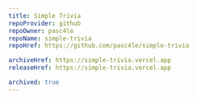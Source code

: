 ```yaml
---
title: Simple Trivia
repoProvider: github
repoOwner: pasc4le
repoName: simple-trivia
repoHref: https://github.com/pasc4le/simple-trivia

archiveHref: https://simple-trivia.vercel.app
releaseHref: https://simple-trivia.vercel.app

archived: true
---
```

